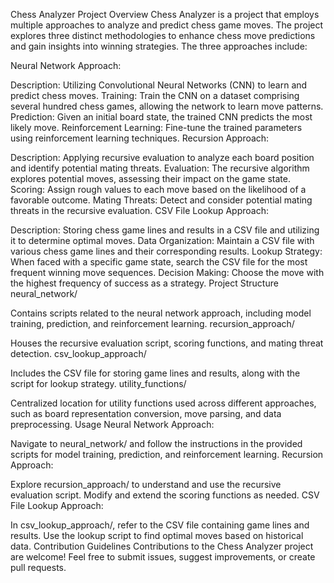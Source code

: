 
Chess Analyzer
Project Overview
Chess Analyzer is a project that employs multiple approaches to analyze and predict chess game moves. The project explores three distinct methodologies to enhance chess move predictions and gain insights into winning strategies. The three approaches include:

Neural Network Approach:

Description: Utilizing Convolutional Neural Networks (CNN) to learn and predict chess moves.
Training: Train the CNN on a dataset comprising several hundred chess games, allowing the network to learn move patterns.
Prediction: Given an initial board state, the trained CNN predicts the most likely move.
Reinforcement Learning: Fine-tune the trained parameters using reinforcement learning techniques.
Recursion Approach:

Description: Applying recursive evaluation to analyze each board position and identify potential mating threats.
Evaluation: The recursive algorithm explores potential moves, assessing their impact on the game state.
Scoring: Assign rough values to each move based on the likelihood of a favorable outcome.
Mating Threats: Detect and consider potential mating threats in the recursive evaluation.
CSV File Lookup Approach:

Description: Storing chess game lines and results in a CSV file and utilizing it to determine optimal moves.
Data Organization: Maintain a CSV file with various chess game lines and their corresponding results.
Lookup Strategy: When faced with a specific game state, search the CSV file for the most frequent winning move sequences.
Decision Making: Choose the move with the highest frequency of success as a strategy.
Project Structure
neural_network/

Contains scripts related to the neural network approach, including model training, prediction, and reinforcement learning.
recursion_approach/

Houses the recursive evaluation script, scoring functions, and mating threat detection.
csv_lookup_approach/

Includes the CSV file for storing game lines and results, along with the script for lookup strategy.
utility_functions/

Centralized location for utility functions used across different approaches, such as board representation conversion, move parsing, and data preprocessing.
Usage
Neural Network Approach:

Navigate to neural_network/ and follow the instructions in the provided scripts for model training, prediction, and reinforcement learning.
Recursion Approach:

Explore recursion_approach/ to understand and use the recursive evaluation script. Modify and extend the scoring functions as needed.
CSV File Lookup Approach:

In csv_lookup_approach/, refer to the CSV file containing game lines and results. Use the lookup script to find optimal moves based on historical data.
Contribution Guidelines
Contributions to the Chess Analyzer project are welcome! Feel free to submit issues, suggest improvements, or create pull requests.
